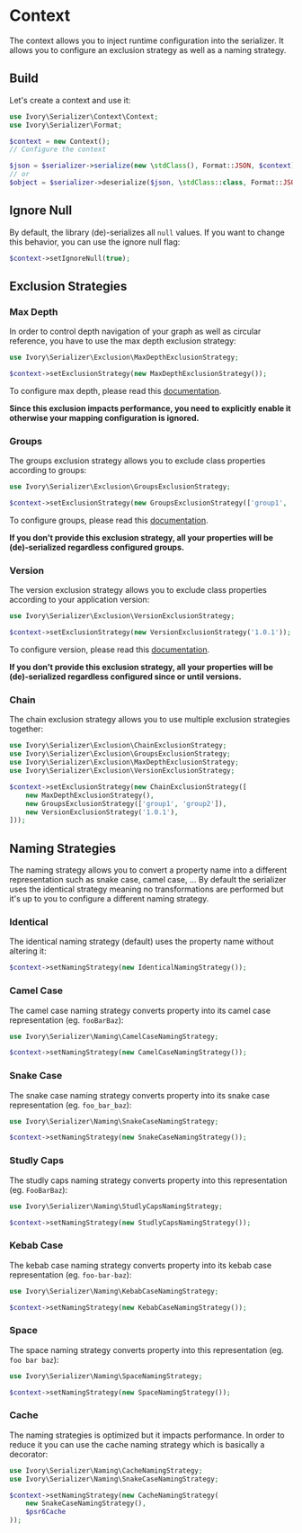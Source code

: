 # Context

The context allows you to inject runtime configuration into the serializer. It allows you to configure an exclusion 
strategy as well as a naming strategy.

## Build

Let's create a context and use it:

``` php
use Ivory\Serializer\Context\Context;
use Ivory\Serializer\Format;

$context = new Context();
// Configure the context

$json = $serializer->serialize(new \stdClass(), Format::JSON, $context);
// or
$object = $serializer->deserialize($json, \stdClass::class, Format::JSON, $context);
```

## Ignore Null

By default, the library (de)-serializes all `null` values. If you want to change this behavior, you can use the ignore 
null flag:
  
``` php
$context->setIgnoreNull(true);
```

## Exclusion Strategies

### Max Depth

In order to control depth navigation of your graph as well as circular reference, you have to use the max depth 
exclusion strategy:

``` php
use Ivory\Serializer\Exclusion\MaxDepthExclusionStrategy;

$context->setExclusionStrategy(new MaxDepthExclusionStrategy());
```

To configure max depth, please read this [documentation](/doc/definition/max_depth.md).

**Since this exclusion impacts performance, you need to explicitly enable it otherwise your mapping configuration 
is ignored.**

### Groups

The groups exclusion strategy allows you to exclude class properties according to groups:

``` php
use Ivory\Serializer\Exclusion\GroupsExclusionStrategy;

$context->setExclusionStrategy(new GroupsExclusionStrategy(['group1', 'group2']));
```

To configure groups, please read this [documentation](/doc/definition/groups.md).

**If you don't provide this exclusion strategy, all your properties will be (de)-serialized regardless configured 
groups.**

### Version

The version exclusion strategy allows you to exclude class properties according to your application version:

``` php
use Ivory\Serializer\Exclusion\VersionExclusionStrategy;

$context->setExclusionStrategy(new VersionExclusionStrategy('1.0.1'));
```

To configure version, please read this [documentation](/doc/definition/version.md).

**If you don't provide this exclusion strategy, all your properties will be (de)-serialized regardless configured 
since or until versions.**

### Chain

The chain exclusion strategy allows you to use multiple exclusion strategies together:

``` php
use Ivory\Serializer\Exclusion\ChainExclusionStrategy;
use Ivory\Serializer\Exclusion\GroupsExclusionStrategy;
use Ivory\Serializer\Exclusion\MaxDepthExclusionStrategy;
use Ivory\Serializer\Exclusion\VersionExclusionStrategy;

$context->setExclusionStrategy(new ChainExclusionStrategy([
    new MaxDepthExclusionStrategy(),
    new GroupsExclusionStrategy(['group1', 'group2']),
    new VersionExclusionStrategy('1.0.1'),
]));
```

## Naming Strategies

The naming strategy allows you to convert a property name into a different representation such as snake case, camel 
case, ... By default the serializer uses the identical strategy meaning no transformations are performed but it's up 
to you to configure a different naming strategy.

### Identical

The identical naming strategy (default) uses the property name without altering it:

``` php
$context->setNamingStrategy(new IdenticalNamingStrategy());
```

### Camel Case

The camel case naming strategy converts property into its camel case representation (eg. `fooBarBaz`):

``` php
use Ivory\Serializer\Naming\CamelCaseNamingStrategy;

$context->setNamingStrategy(new CamelCaseNamingStrategy());
```

### Snake Case

The snake case naming strategy converts property into its snake case representation (eg. `foo_bar_baz`):

``` php
use Ivory\Serializer\Naming\SnakeCaseNamingStrategy;

$context->setNamingStrategy(new SnakeCaseNamingStrategy());
```

### Studly Caps

The studly caps naming strategy converts property into this representation (eg. `FooBarBaz`):

``` php
use Ivory\Serializer\Naming\StudlyCapsNamingStrategy;

$context->setNamingStrategy(new StudlyCapsNamingStrategy());
```

### Kebab Case

The kebab case naming strategy converts property into its kebab case representation (eg. `foo-bar-baz`):

``` php
use Ivory\Serializer\Naming\KebabCaseNamingStrategy;

$context->setNamingStrategy(new KebabCaseNamingStrategy());
```

### Space

The space naming strategy converts property into this representation (eg. `foo bar baz`):

``` php
use Ivory\Serializer\Naming\SpaceNamingStrategy;

$context->setNamingStrategy(new SpaceNamingStrategy());
```

### Cache

The naming strategies is optimized but it impacts performance. In order to reduce it you can use the cache naming 
strategy which is basically a decorator:
 
``` php
use Ivory\Serializer\Naming\CacheNamingStrategy;
use Ivory\Serializer\Naming\SnakeCaseNamingStrategy;

$context->setNamingStrategy(new CacheNamingStrategy(
    new SnakeCaseNamingStrategy(), 
    $psr6Cache
));
```
